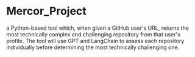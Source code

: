 # Mercor_Project
a Python-based tool which, when given a GitHub user's URL, returns the most technically complex and challenging repository from that user's profile. The tool will use GPT and LangChain to assess each repository individually before determining the most technically challenging one. 
